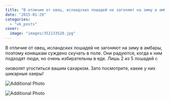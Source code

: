 ```yaml
---
title: "В отличие от овец, исландских лошадей не загоняют на зиму в амбары, поэтому коняшкам суждено скучать..."
date: "2015-01-29"
categories: 
  - "vk_posts"
cover:
  image: "images/352133528.jpg"
---
```


В отличие от овец, исландских лошадей не загоняют на зиму в амбары, поэтому коняшкам суждено скучать в поле. Они радуются, когда к ним подходят люди, но очень избирательны в еде. Лишь 2 из 5 лошадей с

<!--more--> оизволят угоститься вашим сахарком. Зато посмотрите, какие у них шикарные хаеры!

![Additional Photo](https://vodpop.ru/wp-content/uploads/2023/07/352133529.jpg)

![Additional Photo](https://vodpop.ru/wp-content/uploads/2023/07/352133530.jpg)
